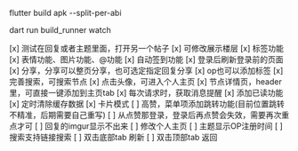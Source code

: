 flutter build apk --split-per-abi

dart run build_runner watch

[x] 测试在回复或者主题里面，打开另一个帖子
[x] 可修改展示楼层
[x] 标签功能
[x] 表情功能、图片功能、@功能
[x] 自动签到功能
[x] 登录后刷新登录前的页面
[x] 分享，分享可以整页分享，也可选定指定回复分享
[x] op也可以添加标签
[x] 完善搜索，可搜索节点
[x] 点击头像，可进入个人主页
[x] 节点详情页，header里，可直接一键添加到主页tab
[x] 每次请求时，获取消息提醒
[x] 添加已读功能
[x] 定时清除缓存数据
[x] 卡片模式
[ ] 高赞，菜单项添加跳转功能(目前位置跳转不精准，后期需要自己重写)
[ ] 从点赞那登录，登录后再点赞会失效，需要再次重点才可
[ ] 回复的imgur显示不出来
[ ] 修改个人主页
[ ] 主题显示OP注册时间
[ ] 搜索支持链接搜索
[ ] 双击底部tab 刷新
[ ] 双击顶部tab 返回
 